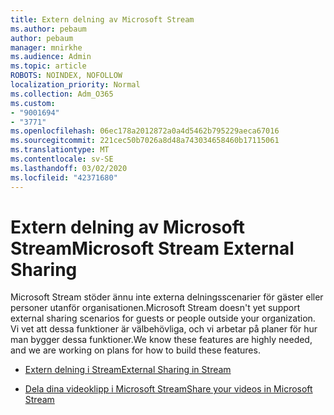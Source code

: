 ```yaml
---
title: Extern delning av Microsoft Stream
ms.author: pebaum
author: pebaum
manager: mnirkhe
ms.audience: Admin
ms.topic: article
ROBOTS: NOINDEX, NOFOLLOW
localization_priority: Normal
ms.collection: Adm_O365
ms.custom:
- "9001694"
- "3771"
ms.openlocfilehash: 06ec178a2012872a0a4d5462b795229aeca67016
ms.sourcegitcommit: 221cec50b7026a8d48a743034658460b17115061
ms.translationtype: MT
ms.contentlocale: sv-SE
ms.lasthandoff: 03/02/2020
ms.locfileid: "42371680"
---
```

# <a name="microsoft-stream-external-sharing"></a><span data-ttu-id="a93cb-102">Extern delning av Microsoft Stream</span><span class="sxs-lookup"><span data-stu-id="a93cb-102">Microsoft Stream External Sharing</span></span>

<span data-ttu-id="a93cb-103">Microsoft Stream stöder ännu inte externa delningsscenarier för gäster eller personer utanför organisationen.</span><span class="sxs-lookup"><span data-stu-id="a93cb-103">Microsoft Stream doesn't yet support external sharing scenarios for guests or people outside your organization.</span></span> <span data-ttu-id="a93cb-104">Vi vet att dessa funktioner är välbehövliga, och vi arbetar på planer för hur man bygger dessa funktioner.</span><span class="sxs-lookup"><span data-stu-id="a93cb-104">We know these features are highly needed, and we are working on plans for how to build these features.</span></span>

- [<span data-ttu-id="a93cb-105">Extern delning i Stream</span><span class="sxs-lookup"><span data-stu-id="a93cb-105">External Sharing in Stream</span></span>](https://docs.microsoft.com/en-us/stream/portal-share-video#external-sharing)

- [<span data-ttu-id="a93cb-106">Dela dina videoklipp i Microsoft Stream</span><span class="sxs-lookup"><span data-stu-id="a93cb-106">Share your videos in Microsoft Stream</span></span>](https://docs.microsoft.com/en-us/stream/portal-share-video)
